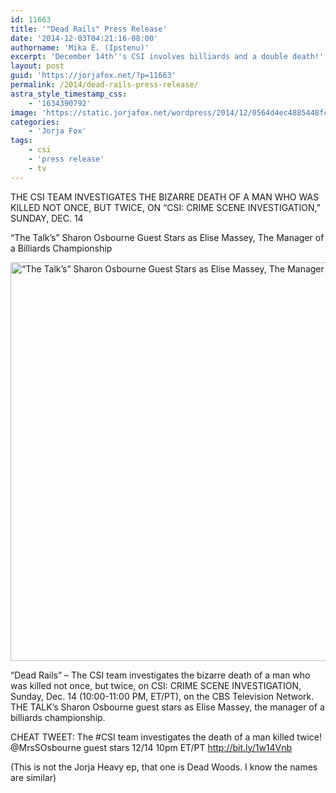 ```yaml
---
id: 11663
title: '"Dead Rails" Press Release'
date: '2014-12-03T04:21:16-08:00'
authorname: 'Mika E. (Ipstenu)'
excerpt: 'December 14th''s CSI involves billiards and a double death!'
layout: post
guid: 'https://jorjafox.net/?p=11663'
permalink: /2014/dead-rails-press-release/
astra_style_timestamp_css:
    - '1634390792'
image: 'https://static.jorjafox.net/wordpress/2014/12/0564d4ec4885448fc55b26b11c1ae743.png'
categories:
    - 'Jorja Fox'
tags:
    - csi
    - 'press release'
    - tv
---
```


THE CSI TEAM INVESTIGATES THE BIZARRE DEATH OF A MAN WHO WAS KILLED NOT ONCE, BUT TWICE, ON “CSI: CRIME SCENE INVESTIGATION,” SUNDAY, DEC. 14

“The Talk’s” Sharon Osbourne Guest Stars as Elise Massey, The Manager of a Billiards Championship

<img class="aligncenter size-full wp-image-11664" src="//static.jorjafox.net/wordpress/2014/12/0564d4ec4885448fc55b26b11c1ae743.png" alt="“The Talk’s” Sharon Osbourne Guest Stars as Elise Massey, The Manager of a Billiards Championship" width="900" height="638" />

“Dead Rails” – The CSI team investigates the bizarre death of a man who was killed not once, but twice, on CSI: CRIME SCENE INVESTIGATION, Sunday, Dec. 14 (10:00-11:00 PM, ET/PT), on the CBS Television Network. THE TALK’s Sharon Osbourne guest stars as Elise Massey, the manager of a billiards championship.

CHEAT TWEET: The #CSI team investigates the death of a man killed twice! @MrsSOsbourne guest stars 12/14 10pm ET/PT http://bit.ly/1w14Vnb

(This is not the Jorja Heavy ep, that one is Dead Woods. I know the names are similar)
